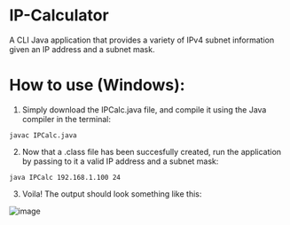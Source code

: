 # IP-Calculator
A CLI Java application that provides a variety of IPv4 subnet information given an IP address and a subnet mask.

# How to use (Windows):
1. Simply download the IPCalc.java file, and compile it using the Java compiler in the terminal:
```
javac IPCalc.java
```

2. Now that a .class file has been succesfully created, run the application by passing to it a valid IP address and a subnet mask:
```
java IPCalc 192.168.1.100 24
```
3. Voila! The output should look something like this:

![image](https://github.com/mahmoud-abdel/IP-Calculator/assets/62912178/0d3ee3cd-6370-48eb-b598-ca3611f284b5)


